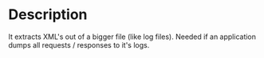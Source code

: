 # Description
It extracts XML's out of a bigger file (like log files).
Needed if an application dumps all requests / responses to it's logs.